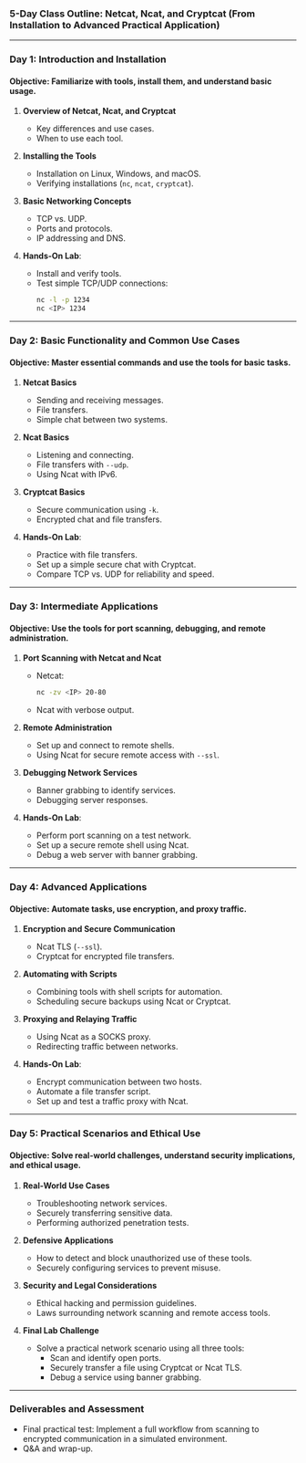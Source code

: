 ### **5-Day Class Outline: Netcat, Ncat, and Cryptcat (From Installation to Advanced Practical Application)**  

---

### **Day 1: Introduction and Installation**  
#### **Objective**: Familiarize with tools, install them, and understand basic usage.  

1. **Overview of Netcat, Ncat, and Cryptcat**  
   - Key differences and use cases.  
   - When to use each tool.  

2. **Installing the Tools**  
   - Installation on Linux, Windows, and macOS.  
   - Verifying installations (`nc`, `ncat`, `cryptcat`).  

3. **Basic Networking Concepts**  
   - TCP vs. UDP.  
   - Ports and protocols.  
   - IP addressing and DNS.  

4. **Hands-On Lab**:  
   - Install and verify tools.  
   - Test simple TCP/UDP connections:  
     ```bash
     nc -l -p 1234
     nc <IP> 1234
     ```  

---

### **Day 2: Basic Functionality and Common Use Cases**  
#### **Objective**: Master essential commands and use the tools for basic tasks.  

1. **Netcat Basics**  
   - Sending and receiving messages.  
   - File transfers.  
   - Simple chat between two systems.  

2. **Ncat Basics**  
   - Listening and connecting.  
   - File transfers with `--udp`.  
   - Using Ncat with IPv6.  

3. **Cryptcat Basics**  
   - Secure communication using `-k`.  
   - Encrypted chat and file transfers.  

4. **Hands-On Lab**:  
   - Practice with file transfers.  
   - Set up a simple secure chat with Cryptcat.  
   - Compare TCP vs. UDP for reliability and speed.  

---

### **Day 3: Intermediate Applications**  
#### **Objective**: Use the tools for port scanning, debugging, and remote administration.  

1. **Port Scanning with Netcat and Ncat**  
   - Netcat:  
     ```bash
     nc -zv <IP> 20-80
     ```  
   - Ncat with verbose output.  

2. **Remote Administration**  
   - Set up and connect to remote shells.  
   - Using Ncat for secure remote access with `--ssl`.  

3. **Debugging Network Services**  
   - Banner grabbing to identify services.  
   - Debugging server responses.  

4. **Hands-On Lab**:  
   - Perform port scanning on a test network.  
   - Set up a secure remote shell using Ncat.  
   - Debug a web server with banner grabbing.  

---

### **Day 4: Advanced Applications**  
#### **Objective**: Automate tasks, use encryption, and proxy traffic.  

1. **Encryption and Secure Communication**  
   - Ncat TLS (`--ssl`).  
   - Cryptcat for encrypted file transfers.  

2. **Automating with Scripts**  
   - Combining tools with shell scripts for automation.  
   - Scheduling secure backups using Ncat or Cryptcat.  

3. **Proxying and Relaying Traffic**  
   - Using Ncat as a SOCKS proxy.  
   - Redirecting traffic between networks.  

4. **Hands-On Lab**:  
   - Encrypt communication between two hosts.  
   - Automate a file transfer script.  
   - Set up and test a traffic proxy with Ncat.  

---

### **Day 5: Practical Scenarios and Ethical Use**  
#### **Objective**: Solve real-world challenges, understand security implications, and ethical usage.  

1. **Real-World Use Cases**  
   - Troubleshooting network services.  
   - Securely transferring sensitive data.  
   - Performing authorized penetration tests.  

2. **Defensive Applications**  
   - How to detect and block unauthorized use of these tools.  
   - Securely configuring services to prevent misuse.  

3. **Security and Legal Considerations**  
   - Ethical hacking and permission guidelines.  
   - Laws surrounding network scanning and remote access tools.  

4. **Final Lab Challenge**  
   - Solve a practical network scenario using all three tools:  
     - Scan and identify open ports.  
     - Securely transfer a file using Cryptcat or Ncat TLS.  
     - Debug a service using banner grabbing.  

---

### **Deliverables and Assessment**  
- Final practical test: Implement a full workflow from scanning to encrypted communication in a simulated environment.  
- Q&A and wrap-up.  
